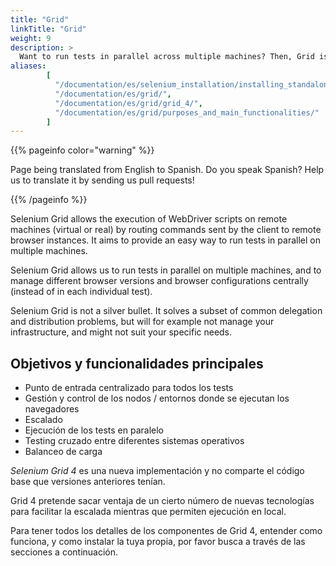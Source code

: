 ```yaml
---
title: "Grid"
linkTitle: "Grid"
weight: 9
description: >
  Want to run tests in parallel across multiple machines? Then, Grid is for you.
aliases: 
        [
          "/documentation/es/selenium_installation/installing_standalone_server/",
          "/documentation/es/grid/",
          "/documentation/es/grid/grid_4/",
          "/documentation/es/grid/purposes_and_main_functionalities/"
        ]
---
```


{{% pageinfo color="warning" %}}
<p class="lead">
   <i class="fas fa-language display-4"></i> 
   Page being translated from 
   English to Spanish. Do you speak Spanish? Help us to translate
   it by sending us pull requests!
</p>
{{% /pageinfo %}}

Selenium Grid allows the execution of WebDriver scripts on remote machines (virtual
or real) by routing commands sent by the client to remote browser instances.
It aims to provide an easy way to run tests in parallel on multiple machines.

Selenium Grid allows us to run tests in parallel on multiple machines,
and to manage different browser versions and browser configurations centrally
(instead of in each individual test).

Selenium Grid is not a silver bullet.
It solves a subset of common delegation and distribution problems,
but will for example not manage your infrastructure,
and might not suit your specific needs.

## Objetivos y funcionalidades principales

* Punto de entrada centralizado para todos los tests
* Gestión y control de los nodos / entornos donde se ejecutan los navegadores
* Escalado
* Ejecución de los tests en paralelo
* Testing cruzado entre diferentes sistemas operativos
* Balanceo de carga


_Selenium Grid 4_ es una nueva implementación y no comparte el código 
base que versiones anteriores tenían.

Grid 4 pretende sacar ventaja de un cierto número de nuevas tecnologías 
para facilitar la escalada mientras que permiten ejecución en local.

Para tener todos los detalles de los componentes de Grid 4, entender como 
funciona, y como instalar la tuya propia, por favor busca a través de las secciones a continuación.
